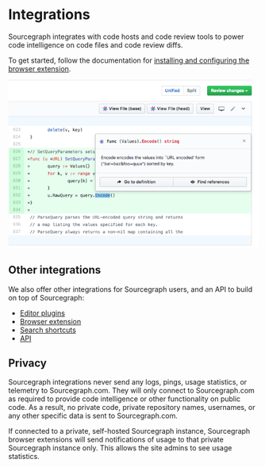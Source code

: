 # Integrations

Sourcegraph integrates with code hosts and code review tools to power code intelligence on code files and code review diffs.

To get started, follow the documentation for [installing and configuring the browser extension](/docs/features/browser-extension).

![GitHub pull request integration](./images/GitHubDiff.png)

## Other integrations

We also offer other integrations for Sourcegraph users, and an API to build on top of Sourcegraph:

- [Editor plugins](/docs/integrations/editor-plugins)
- [Browser extension](/docs/features/browser-extension)
- [Search shortcuts](/docs/features/search-shortcuts)
- [API](/docs/features/api)

## Privacy

Sourcegraph integrations never send any logs, pings, usage statistics, or telemetry to Sourcegraph.com. They will only connect to Sourcegraph.com as required to provide code intelligence or other functionality on public code. As a result, no private code, private repository names, usernames, or any other specific data is sent to Sourcegraph.com.

If connected to a private, self-hosted Sourcegraph instance, Sourcegraph browser extensions will send notifications of usage to that private Sourcegraph instance only. This allows the site admins to see usage statistics.

